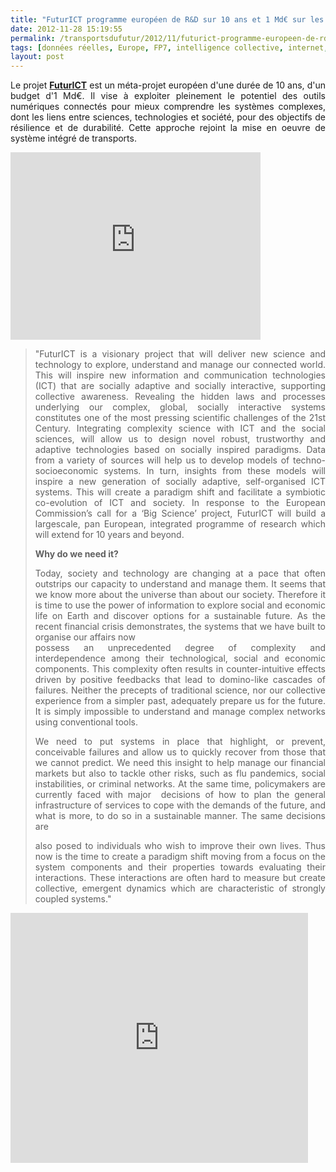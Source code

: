 ```yaml
---
title: "FuturICT programme européen de R&D sur 10 ans et 1 Md€ sur les systèmes complexes"
date: 2012-11-28 15:19:55
permalink: /transportsdufutur/2012/11/futurict-programme-europeen-de-rd-sur-10-ans-et-1-md-sur-les-systemes-complexes.html
tags: [données réelles, Europe, FP7, intelligence collective, internet, internet des objets, pensée complexe, TIC]
layout: post
---
```


<p style="text-align: justify;">Le projet <strong><a href="http://www.futurict.eu/the-project" target="_blank">FuturICT</a></strong> est un méta-projet européen d'une durée de 10 ans, d'un budget d'1 Md€. Il vise à exploiter pleinement le potentiel des outils numériques connectés pour mieux comprendre les systèmes complexes, dont les liens entre sciences, technologies et société, pour des objectifs de résilience et de durabilité. Cette approche rejoint la mise en oeuvre de système intégré de transports.</p> <p> <iframe width="400" frameborder="0" src="http://player.vimeo.com/video/29779008?autoplay=0" height="300"></iframe> </p>   <!--more-->  <blockquote> <p style="text-align: justify;">"FuturICT is a visionary project that will deliver new science and technology to explore, understand and manage our connected world. This will inspire new information and communication technologies (ICT) that are socially adaptive and socially interactive, supporting collective awareness. Revealing the hidden laws and processes underlying our complex, global, socially interactive systems constitutes one of the most pressing scientific challenges of the 21st Century. Integrating complexity science with ICT and the social sciences, will allow us to design novel robust, trustworthy and adaptive technologies based on socially inspired paradigms. Data from a variety of sources will help us to develop models of techno-socioeconomic systems. In turn, insights from these models will inspire a new generation of socially adaptive, self-organised ICT systems. This will create a paradigm shift and facilitate a symbiotic co-evolution of ICT and society. In response to the European Commission’s call for a ‘Big Science’ project, FuturICT will build a largescale, pan European, integrated programme of research which will extend for 10 years and beyond.</p> <p style="text-align: justify;"><strong>Why do we need it?</strong></p> <p style="text-align: justify;">Today, society and technology are changing at a pace that often outstrips our capacity to understand and manage them. It seems that we know more about the universe than about our society. Therefore it is time to use the power of information to explore social and economic life on Earth and discover options for a sustainable future. As the recent financial crisis demonstrates, the systems that we have built to organise our affairs now<br />possess an unprecedented degree of complexity and interdependence among their technological, social and economic components. This complexity often results in counter-intuitive effects driven by positive feedbacks that lead to domino-like cascades of failures. Neither the precepts of traditional science, nor our collective experience from a simpler past, adequately prepare us for the future. It is simply impossible to understand and manage complex networks using conventional tools.</p> <p style="text-align: justify;">We need to put systems in place that highlight, or prevent, conceivable failures and allow us to quickly recover from those that we cannot predict. We need this insight to help manage our financial markets but also to tackle other risks, such as flu pandemics, social instabilities, or criminal networks. At the same time, policymakers are currently faced with major  decisions of how to plan the general infrastructure of services to cope with the demands of the future, and what is more, to do so in a sustainable manner. The same decisions are</p> <p style="text-align: justify;">also posed to individuals who wish to improve their own lives. Thus now is the time to create a paradigm shift moving from a focus on the system components and their properties towards evaluating their interactions. These interactions are often hard to measure but create collective, emergent dynamics which are characteristic of strongly coupled systems."</p> </blockquote> <iframe scrolling="no" marginwidth="0" width="476" frameborder="0" src="http://www.slideshare.net/slideshow/embed_code/15387244" marginheight="0" height="400"></iframe>
